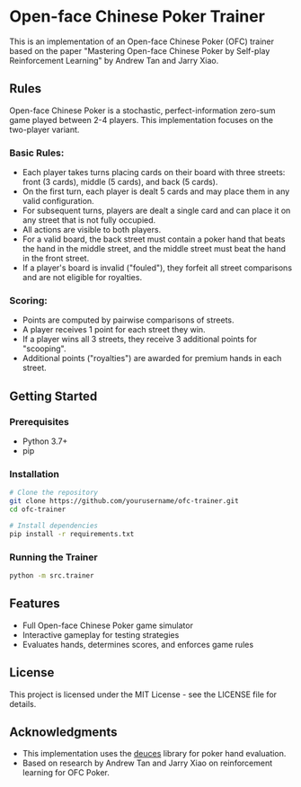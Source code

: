 # Open-face Chinese Poker Trainer

This is an implementation of an Open-face Chinese Poker (OFC) trainer based on the paper "Mastering Open-face Chinese Poker by Self-play Reinforcement Learning" by Andrew Tan and Jarry Xiao.

## Rules

Open-face Chinese Poker is a stochastic, perfect-information zero-sum game played between 2-4 players. This implementation focuses on the two-player variant.

### Basic Rules:
- Each player takes turns placing cards on their board with three streets: front (3 cards), middle (5 cards), and back (5 cards).
- On the first turn, each player is dealt 5 cards and may place them in any valid configuration.
- For subsequent turns, players are dealt a single card and can place it on any street that is not fully occupied.
- All actions are visible to both players.
- For a valid board, the back street must contain a poker hand that beats the hand in the middle street, and the middle street must beat the hand in the front street.
- If a player's board is invalid ("fouled"), they forfeit all street comparisons and are not eligible for royalties.

### Scoring:
- Points are computed by pairwise comparisons of streets.
- A player receives 1 point for each street they win.
- If a player wins all 3 streets, they receive 3 additional points for "scooping".
- Additional points ("royalties") are awarded for premium hands in each street.

## Getting Started

### Prerequisites
- Python 3.7+
- pip

### Installation

```bash
# Clone the repository
git clone https://github.com/yourusername/ofc-trainer.git
cd ofc-trainer

# Install dependencies
pip install -r requirements.txt
```

### Running the Trainer

```bash
python -m src.trainer
```

## Features

- Full Open-face Chinese Poker game simulator
- Interactive gameplay for testing strategies
- Evaluates hands, determines scores, and enforces game rules

## License

This project is licensed under the MIT License - see the LICENSE file for details.

## Acknowledgments

- This implementation uses the [deuces](https://github.com/worldveil/deuces) library for poker hand evaluation.
- Based on research by Andrew Tan and Jarry Xiao on reinforcement learning for OFC Poker.